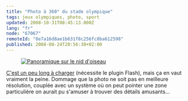 ```yaml
---
title: "Photo à 360° du stade olympique"
tags: jeux olympiques, photo, sport
updated: 2008-10-31T08:45:13.000Z
lang: "fr"
node: "67067"
remoteId: "8e7a16d8ae1b631f8c256fc8ba612598"
published: 2008-08-24T20:56:30+02:00
---
```

<figure class="object-center"><a href="/images/panoramique-sur-le-nid-d-oiseau.jpg"><img loading="lazy" src="/images//panoramique-sur-le-nid-d-oiseau.jpg" alt="Panoramique sur le nid d'oiseau">
</a></figure>


[C'est un peu long à charger](http://www.karikuukka.com/peking2008/100m/) (nécessite le plugin Flash), mais ça en vaut vraiment la peine. Dommage que la photo ne soit pas en meilleure résolution, couplée avec un système où on peut pointer une zone particulière on aurait pu s'amuser à trouver des détails amusants...

